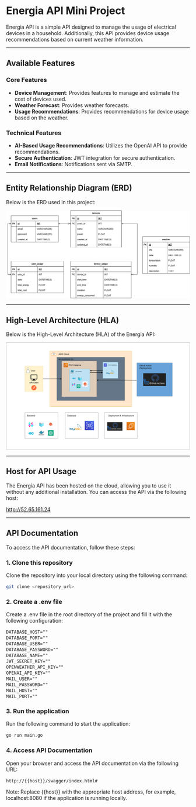 # Energia API Mini Project

Energia API is a simple API designed to manage the usage of electrical devices in a household. Additionally, this API provides device usage recommendations based on current weather information.

---

## Available Features

### Core Features
- **Device Management**: Provides features to manage and estimate the cost of devices used.
- **Weather Forecast**: Provides weather forecasts.
- **Usage Recommendations**: Provides recommendations for device usage based on the weather.

### Technical Features
- **AI-Based Usage Recommendations**: Utilizes the OpenAI API to provide recommendations.
- **Secure Authentication**: JWT integration for secure authentication.
- **Email Notifications**: Notifications sent via SMTP.

---

## Entity Relationship Diagram (ERD)

Below is the ERD used in this project:

![ERD](images/Energia_ERD.png)

---

## High-Level Architecture (HLA)

Below is the High-Level Architecture (HLA) of the Energia API:

![HLA](images/Energia_HLA.png)

---

## Host for API Usage

The Energia API has been hosted on the cloud, allowing you to use it without any additional installation. You can access the API via the following host:

http://52.65.161.24

---

## API Documentation

To access the API documentation, follow these steps:

### 1. Clone this repository

Clone the repository into your local directory using the following command:

```bash  
git clone <repository_url>
```

### 2. Create a .env file
Create a .env file in the root directory of the project and fill it with the following configuration:

```plaintext
DATABASE_HOST=""
DATABASE_PORT=""
DATABASE_USER=""
DATABASE_PASSWORD=""
DATABASE_NAME=""
JWT_SECRET_KEY=""
OPENWEATHER_API_KEY=""
OPENAI_API_KEY=""
MAIL_USER=""
MAIL_PASSWORD=""
MAIL_HOST=""
MAIL_PORT=""
```

### 3. Run the application
Run the following command to start the application:

```bash
go run main.go
```

### 4. Access API Documentation
Open your browser and access the API documentation via the following URL:

```plaintext
http://{{host}}/swagger/index.html#
```

Note: Replace {{host}} with the appropriate host address, for example, localhost:8080 if the application is running locally.
